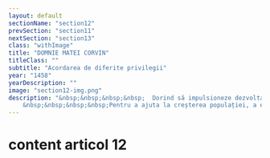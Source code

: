 ```yaml
---
layout: default
sectionName: "section12"
prevSection: "section11"
nextSection: "section13"
class: "withImage"
title: "DOMNIE MATEI CORVIN"
titleClass: ""
subtitle: "Acordarea de diferite privilegii"
year: "1458"
yearDescription: ""
image: "section12-img.png"
description: "&nbsp;&nbsp;&nbsp;&nbsp;	Dorind să impulsioneze dezvoltarea urbei sale natale, Matei Corvin a acordat în perioada 1458-1490 un număr de 41 de privilegii localității sale natale, apărând-o în conflictele cu nobilii, biserica și așezările din jur.</br>
	&nbsp;&nbsp;&nbsp;&nbsp;Pentru a ajuta la creșterea populației, a emis o serie de decrete (în 1467, 1478 și 1485) prin care a decis să acorde dreptul de a se stabili în oraș iobagilor ce și-au achitat taxele."
---
```


# content articol 12
